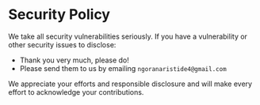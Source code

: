 # Security Policy

We take all security vulnerabilities seriously.
If you have a vulnerability or other security issues to disclose:

- Thank you very much, please do!
- Please send them to us by emailing `ngoranaristide4@gmail.com`

We appreciate your efforts and responsible disclosure and will make every effort to acknowledge your contributions.
